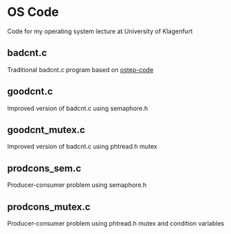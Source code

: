 # OS Code
Code for my operating system lecture at University of Klagenfurt

## badcnt.c
Traditional badcnt.c program based on [ostep-code](https://github.com/remzi-arpacidusseau/ostep-code/tree/master/threads-intro)

## goodcnt.c
Improved version of badcnt.c using semaphore.h

## goodcnt_mutex.c
Improved version of badcnt.c using phtread.h mutex

## prodcons_sem.c
Producer-consumer problem using semaphore.h

## prodcons_mutex.c
Producer-consumer problem using phtread.h mutex and condition variables

